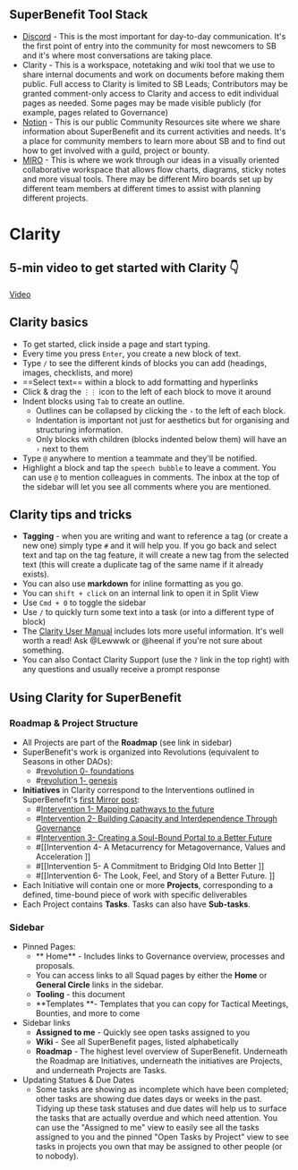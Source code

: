 ## SuperBenefit Tool Stack
- [Discord](https://discord.gg/5WsmHHA2Mh) - This is the most important for day-to-day communication. It's the first point of entry into the community for most newcomers to SB and it's where most conversations are taking place.
- Clarity - This is a workspace, notetaking and wiki tool that we use to share internal documents and work on documents before making them public. Full access to Clarity is limited to SB Leads; Contributors may be granted comment-only access to Clarity and access to edit individual pages as needed. Some pages may be made visible publicly (for example, pages related to Governance)
- [Notion](https://superbenefit.notion.site/superbenefit/SuperBenefit-Community-7842086e42064061b7d48709c151c93c) - This is our public Community Resources site where we share information about SuperBenefit and its current activities and needs. It's a place for community members to learn more about SB and to find out how to get involved with a guild, project or bounty.
- [MIRO](https://miro.com/app/board/o9J_llbEduw=/?invite_link_id=576108043185) - This is where we work through our ideas in a visually oriented collaborative workspace that allows flow charts, diagrams, sticky notes and more visual tools. There may be different Miro boards set up by different team members at different times to assist with planning different projects.

# Clarity
## 5-min video to get started with Clarity 👇
[Video](https://www.youtube.com/watch?v=-9j2Bj0663k)
## Clarity basics
- To get started, click inside a page and start typing.
- Every time you press `Enter`, you create a new block of text.
- Type `/` to see the different kinds of blocks you can add (headings, images, checklists, and more)
- ==Select text== within a block to add formatting and hyperlinks
- Click & drag the `⋮⋮` icon to the left of each block to move it around
- Indent blocks using `Tab` to create an outline.
	- Outlines can be collapsed by clicking the `›` to the left of each block.
	- Indentation is important not just for aesthetics but for organising and structuring information.
	- Only blocks with children (blocks indented below them) will have an `›` next to them
- Type `@` anywhere to mention a teammate and they'll be notified.
- Highlight a block and tap the `speech bubble` to leave a comment. You can use `@` to mention colleagues in comments.  The inbox at the top of the sidebar will let you see all comments where you are mentioned.

## Clarity tips and tricks
- **Tagging** - when you are writing and want to reference a tag (or create a new one) simply type `#` and it will help you. If you go back and select text and tap on the tag feature, it will create a new tag from the selected text (this will create a duplicate tag of the same name if it already exists).
- You can also use **markdown** for inline formatting as you go. 
- You can `shift + click` on an internal link to open it in Split View
- Use `Cmd + 0` to toggle the sidebar
- Use `/` to quickly turn some text into a task (or into a different type of block)
- The [Clarity User Manual](https://app.clarity.so/wiki/pages/e1bdb0ed-065b-458d-a666-ba1672e2fcdb) includes lots more useful information. It's well worth a read! Ask @Lewwwk or @heenal if you're not sure about something.
- You can also Contact Clarity Support (use the `?` link in the top right) with any questions and usually receive a prompt response

## Using Clarity for SuperBenefit
### Roadmap & Project Structure
- All Projects are part of the **Roadmap** (see link in sidebar)
- SuperBenefit's work is organized into Revolutions (equivalent to Seasons in other DAOs):
	- #[revolution 0- foundations](/notes/archive/clarity/Tags/revolution%200-%20foundations.md) 
	- #[revolution 1- genesis](/notes/archive/clarity/Tags/revolution%201-%20genesis.md) 
- **Initiatives** in Clarity correspond to the Interventions outlined in SuperBenefit's [first Mirror post](https://mirror.xyz/superbenefit.eth/8Icbwygio4EJfEvh8we9Xz4IcZxzWfjyzmlMGXlxxjc):
	- #[Intervention 1- Mapping pathways to the future](Intervention%201-%20Mapping%20pathways%20to%20the%20future) 
	- #[Intervention 2- Building Capacity and Interdependence Through Governance](Intervention%202-%20Building%20Capacity%20and%20Interdependence%20Through%20Governance) 
	- #[Intervention 3- Creating a Soul-Bound Portal to a Better Future](Intervention%203-%20Creating%20a%20Soul-Bound%20Portal%20to%20a%20Better%20Future) 
	- #[[Intervention 4- A Metacurrency for Metagovernance, Values and Acceleration
]]
	- #[[Intervention 5- A Commitment to Bridging Old Into Better
]]
	- #[[Intervention 6- The Look, Feel, and Story of a Better Future.
]]
- Each Initiative will contain one or more **Projects**, corresponding to a defined, time-bound piece of work with specific deliverables
- Each Project contains **Tasks**. Tasks can also have **Sub-tasks**.

### Sidebar
- Pinned Pages:
	- ** Home** - Includes links to Governance overview, processes and proposals.
	- You can access links to all Squad pages by either the **Home** or **General Circle** links in the sidebar.
	- **Tooling** - this document
	- **Templates **- Templates that you can copy for Tactical Meetings, Bounties, and more to come
- Sidebar links
	- **Assigned to me** - Quickly see open tasks assigned to you
	- **Wiki** - See all SuperBenefit pages, listed alphabetically
	- **Roadmap** - The highest level overview of SuperBenefit. Underneath the Roadmap are Initiatives, underneath the  initiatives are Projects, and underneath Projects are Tasks.
- Updating Statues & Due Dates
	- Some tasks are showing as incomplete which have been completed; other tasks are showing due dates days or weeks in the past. Tidying up these task statuses and due dates will help us to surface the tasks that are actually overdue and which need attention. You can use the "Assigned to me" view to easily see all the tasks assigned to you and the pinned "Open Tasks by Project" view to see tasks in projects you own that may be assigned to other people (or to nobody).
